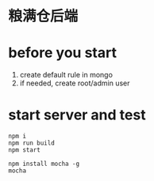 # 粮满仓后端

# before you start

1. create default rule in mongo
1. if needed, create root/admin user

# start server and test

```
npm i
npm run build
npm start

npm install mocha -g
mocha
```
